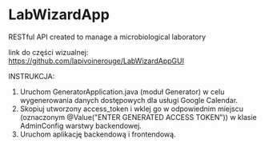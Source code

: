 # LabWizardApp
RESTful API created to manage a microbiological laboratory

link do części wizualnej: https://github.com/lapivoinerouge/LabWizardAppGUI

INSTRUKCJA:
1. Uruchom GeneratorApplication.java (moduł Generator) w celu wygenerowania danych dostępowych dla usługi Google Calendar.
2. Skopiuj utworzony access_token i wklej go w odpowiednim miejscu (oznaczonym @Value("ENTER GENERATED ACCESS TOKEN")) w klasie AdminConfig warstwy backendowej.
3. Uruchom aplikację backendową i frontendową.
